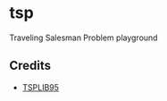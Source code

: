 # tsp
Traveling Salesman Problem playground

## Credits

- [TSPLIB95][]

[TSPLIB95]: https://www.iwr.uni-heidelberg.de/groups/comopt/software/TSPLIB95/index.html
